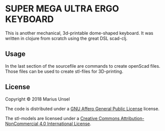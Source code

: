 # SUPER MEGA ULTRA ERGO KEYBOARD 

This is another mechanical, 3d-printable dome-shaped keyboard.
It was written in clojure from scratch using the great DSL scad-clj.

## Usage
In the last section of the sourcefile are commands to create openScad files.
Those files can be used to create stl-files for 3D-printing.


## License

Copyright © 2018 Marius Unsel

The code is distributed under a <a href="https://www.gnu.org/licenses/agpl-3.0.de.html">GNU Affero General Public License</a> license.

The stl-models are licensed under a <a rel="license" href="http://creativecommons.org/licenses/by-nc/4.0/">Creative Commons Attribution-NonCommercial 4.0 International License</a>.
